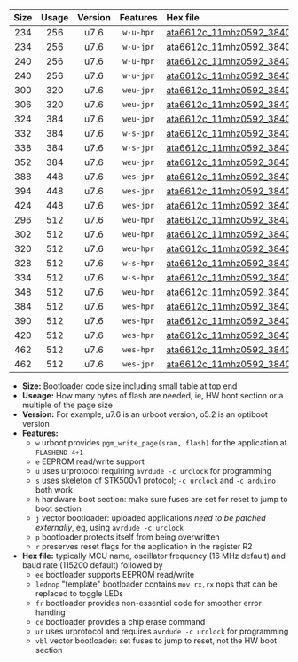 |Size|Usage|Version|Features|Hex file|
|:-:|:-:|:-:|:-:|:--|
|234|256|u7.6|`w-u-hpr`|[ata6612c_11mhz0592_38400bps_ur.hex](https://raw.githubusercontent.com/stefanrueger/urboot/main/ata6612c_11mhz0592_38400bps_ur.hex)|
|234|256|u7.6|`w-u-jpr`|[ata6612c_11mhz0592_38400bps_ur_vbl.hex](https://raw.githubusercontent.com/stefanrueger/urboot/main/ata6612c_11mhz0592_38400bps_ur_vbl.hex)|
|240|256|u7.6|`w-u-hpr`|[ata6612c_11mhz0592_38400bps_lednop_ur.hex](https://raw.githubusercontent.com/stefanrueger/urboot/main/ata6612c_11mhz0592_38400bps_lednop_ur.hex)|
|240|256|u7.6|`w-u-jpr`|[ata6612c_11mhz0592_38400bps_lednop_ur_vbl.hex](https://raw.githubusercontent.com/stefanrueger/urboot/main/ata6612c_11mhz0592_38400bps_lednop_ur_vbl.hex)|
|300|320|u7.6|`weu-jpr`|[ata6612c_11mhz0592_38400bps_ee_ur_vbl.hex](https://raw.githubusercontent.com/stefanrueger/urboot/main/ata6612c_11mhz0592_38400bps_ee_ur_vbl.hex)|
|306|320|u7.6|`weu-jpr`|[ata6612c_11mhz0592_38400bps_ee_lednop_ur_vbl.hex](https://raw.githubusercontent.com/stefanrueger/urboot/main/ata6612c_11mhz0592_38400bps_ee_lednop_ur_vbl.hex)|
|324|384|u7.6|`weu-jpr`|[ata6612c_11mhz0592_38400bps_ee_lednop_fr_ur_vbl.hex](https://raw.githubusercontent.com/stefanrueger/urboot/main/ata6612c_11mhz0592_38400bps_ee_lednop_fr_ur_vbl.hex)|
|332|384|u7.6|`w-s-jpr`|[ata6612c_11mhz0592_38400bps_vbl.hex](https://raw.githubusercontent.com/stefanrueger/urboot/main/ata6612c_11mhz0592_38400bps_vbl.hex)|
|338|384|u7.6|`w-s-jpr`|[ata6612c_11mhz0592_38400bps_lednop_vbl.hex](https://raw.githubusercontent.com/stefanrueger/urboot/main/ata6612c_11mhz0592_38400bps_lednop_vbl.hex)|
|352|384|u7.6|`weu-jpr`|[ata6612c_11mhz0592_38400bps_ee_lednop_fr_ce_ur_vbl.hex](https://raw.githubusercontent.com/stefanrueger/urboot/main/ata6612c_11mhz0592_38400bps_ee_lednop_fr_ce_ur_vbl.hex)|
|388|448|u7.6|`wes-jpr`|[ata6612c_11mhz0592_38400bps_ee_vbl.hex](https://raw.githubusercontent.com/stefanrueger/urboot/main/ata6612c_11mhz0592_38400bps_ee_vbl.hex)|
|394|448|u7.6|`wes-jpr`|[ata6612c_11mhz0592_38400bps_ee_lednop_vbl.hex](https://raw.githubusercontent.com/stefanrueger/urboot/main/ata6612c_11mhz0592_38400bps_ee_lednop_vbl.hex)|
|424|448|u7.6|`wes-jpr`|[ata6612c_11mhz0592_38400bps_ee_lednop_fr_vbl.hex](https://raw.githubusercontent.com/stefanrueger/urboot/main/ata6612c_11mhz0592_38400bps_ee_lednop_fr_vbl.hex)|
|296|512|u7.6|`weu-hpr`|[ata6612c_11mhz0592_38400bps_ee_ur.hex](https://raw.githubusercontent.com/stefanrueger/urboot/main/ata6612c_11mhz0592_38400bps_ee_ur.hex)|
|302|512|u7.6|`weu-hpr`|[ata6612c_11mhz0592_38400bps_ee_lednop_ur.hex](https://raw.githubusercontent.com/stefanrueger/urboot/main/ata6612c_11mhz0592_38400bps_ee_lednop_ur.hex)|
|320|512|u7.6|`weu-hpr`|[ata6612c_11mhz0592_38400bps_ee_lednop_fr_ur.hex](https://raw.githubusercontent.com/stefanrueger/urboot/main/ata6612c_11mhz0592_38400bps_ee_lednop_fr_ur.hex)|
|328|512|u7.6|`w-s-hpr`|[ata6612c_11mhz0592_38400bps.hex](https://raw.githubusercontent.com/stefanrueger/urboot/main/ata6612c_11mhz0592_38400bps.hex)|
|334|512|u7.6|`w-s-hpr`|[ata6612c_11mhz0592_38400bps_lednop.hex](https://raw.githubusercontent.com/stefanrueger/urboot/main/ata6612c_11mhz0592_38400bps_lednop.hex)|
|348|512|u7.6|`weu-hpr`|[ata6612c_11mhz0592_38400bps_ee_lednop_fr_ce_ur.hex](https://raw.githubusercontent.com/stefanrueger/urboot/main/ata6612c_11mhz0592_38400bps_ee_lednop_fr_ce_ur.hex)|
|384|512|u7.6|`wes-hpr`|[ata6612c_11mhz0592_38400bps_ee.hex](https://raw.githubusercontent.com/stefanrueger/urboot/main/ata6612c_11mhz0592_38400bps_ee.hex)|
|390|512|u7.6|`wes-hpr`|[ata6612c_11mhz0592_38400bps_ee_lednop.hex](https://raw.githubusercontent.com/stefanrueger/urboot/main/ata6612c_11mhz0592_38400bps_ee_lednop.hex)|
|420|512|u7.6|`wes-hpr`|[ata6612c_11mhz0592_38400bps_ee_lednop_fr.hex](https://raw.githubusercontent.com/stefanrueger/urboot/main/ata6612c_11mhz0592_38400bps_ee_lednop_fr.hex)|
|462|512|u7.6|`wes-hpr`|[ata6612c_11mhz0592_38400bps_ee_lednop_fr_ce.hex](https://raw.githubusercontent.com/stefanrueger/urboot/main/ata6612c_11mhz0592_38400bps_ee_lednop_fr_ce.hex)|
|462|512|u7.6|`wes-jpr`|[ata6612c_11mhz0592_38400bps_ee_lednop_fr_ce_vbl.hex](https://raw.githubusercontent.com/stefanrueger/urboot/main/ata6612c_11mhz0592_38400bps_ee_lednop_fr_ce_vbl.hex)|

- **Size:** Bootloader code size including small table at top end
- **Useage:** How many bytes of flash are needed, ie, HW boot section or a multiple of the page size
- **Version:** For example, u7.6 is an urboot version, o5.2 is an optiboot version
- **Features:**
  + `w` urboot provides `pgm_write_page(sram, flash)` for the application at `FLASHEND-4+1`
  + `e` EEPROM read/write support
  + `u` uses urprotocol requiring `avrdude -c urclock` for programming
  + `s` uses skeleton of STK500v1 protocol; `-c urclock` and `-c arduino` both work
  + `h` hardware boot section: make sure fuses are set for reset to jump to boot section
  + `j` vector bootloader: uploaded applications *need to be patched externally*, eg, using `avrdude -c urclock`
  + `p` bootloader protects itself from being overwritten
  + `r` preserves reset flags for the application in the register R2
- **Hex file:** typically MCU name, oscillator frequency (16 MHz default) and baud rate (115200 default) followed by
  + `ee` bootloader supports EEPROM read/write
  + `lednop` "template" bootloader contains `mov rx,rx` nops that can be replaced to toggle LEDs
  + `fr` bootloader provides non-essential code for smoother error handing
  + `ce` bootloader provides a chip erase command
  + `ur` uses urprotocol and requires `avrdude -c urclock` for programming
  + `vbl` vector bootloader: set fuses to jump to reset, not the HW boot section
